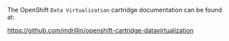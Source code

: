 The OpenShift `Data Virtualization` cartridge documentation can be found at:

https://github.com/mdrillin/openshift-cartridge-datavirtualization
